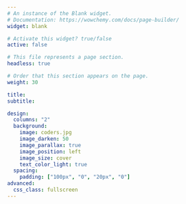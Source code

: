 ```yaml
---
# An instance of the Blank widget.
# Documentation: https://wowchemy.com/docs/page-builder/
widget: blank

# Activate this widget? true/false
active: false

# This file represents a page section.
headless: true

# Order that this section appears on the page.
weight: 30

title: 
subtitle:

design:
  columns: "2"
  background:
    image: coders.jpg
    image_darken: 50
    image_parallax: true
    image_position: left
    image_size: cover
    text_color_light: true
  spacing:
    padding: ["100px", "0", "20px", "0"]
advanced:
  css_class: fullscreen
---
```

